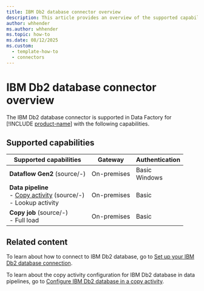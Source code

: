 ```yaml
---
title: IBM Db2 database connector overview
description: This article provides an overview of the supported capabilities of the IBM Db2 database connector.
author: whhender
ms.author: whhender
ms.topic: how-to
ms.date: 08/12/2025
ms.custom:
  - template-how-to
  - connectors
---
```


# IBM Db2 database connector overview

The IBM Db2 database connector is supported in Data Factory for [!INCLUDE [product-name](../includes/product-name.md)] with the following capabilities.

## Supported capabilities

| Supported capabilities| Gateway | Authentication|
|---------| --------| --------|
| **Dataflow Gen2** (source/-)|On-premises |Basic<br> Windows |
| **Data pipeline**<br>- [Copy activity](connector-ibm-db2-database-copy-activity.md) (source/-) <br>- Lookup activity    |On-premises |Basic |
| **Copy job** (source/-) <br>- Full load | On-premises |Basic |

## Related content

To learn about how to connect to IBM Db2 database, go to [Set up your IBM Db2 database connection](connector-ibm-db2-database.md).

To learn about the copy activity configuration for IBM Db2 database in data pipelines, go to [Configure IBM Db2 database in a copy activity](connector-ibm-db2-database-copy-activity.md).
